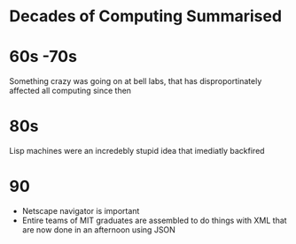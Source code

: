 # Decades of Computing Summarised

# 60s -70s

Something crazy was going on at bell labs, that has disproportinately affected all computing since then

# 80s

Lisp machines were an incredebly stupid idea that imediatly backfired

# 90

- Netscape navigator is important
- Entire teams of MIT graduates are assembled to do things with XML that are now done in an afternoon using JSON
